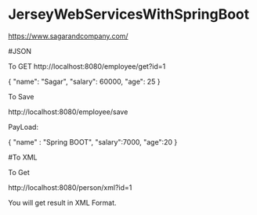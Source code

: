 # JerseyWebServicesWithSpringBoot
https://www.sagarandcompany.com/




#JSON

To GET
http://localhost:8080/employee/get?id=1

{
"name": "Sagar",
"salary": 60000,
"age": 25
}




To Save

http://localhost:8080/employee/save

PayLoad:

{
"name" : "Spring BOOT",
"salary":7000,
"age":20
}



#To XML


To Get

http://localhost:8080/person/xml?id=1


You will get result in XML Format.

